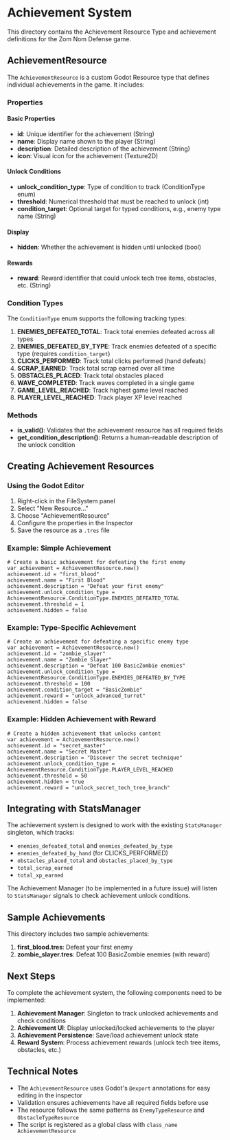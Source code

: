 # Achievement System

This directory contains the Achievement Resource Type and achievement definitions for the Zom Nom Defense game.

## AchievementResource

The `AchievementResource` is a custom Godot Resource type that defines individual achievements in the game. It includes:

### Properties

#### Basic Properties
- **id**: Unique identifier for the achievement (String)
- **name**: Display name shown to the player (String)
- **description**: Detailed description of the achievement (String)
- **icon**: Visual icon for the achievement (Texture2D)

#### Unlock Conditions
- **unlock_condition_type**: Type of condition to track (ConditionType enum)
- **threshold**: Numerical threshold that must be reached to unlock (int)
- **condition_target**: Optional target for typed conditions, e.g., enemy type name (String)

#### Display
- **hidden**: Whether the achievement is hidden until unlocked (bool)

#### Rewards
- **reward**: Reward identifier that could unlock tech tree items, obstacles, etc. (String)

### Condition Types

The `ConditionType` enum supports the following tracking types:

1. **ENEMIES_DEFEATED_TOTAL**: Track total enemies defeated across all types
2. **ENEMIES_DEFEATED_BY_TYPE**: Track enemies defeated of a specific type (requires `condition_target`)
3. **CLICKS_PERFORMED**: Track total clicks performed (hand defeats)
4. **SCRAP_EARNED**: Track total scrap earned over all time
5. **OBSTACLES_PLACED**: Track total obstacles placed
6. **WAVE_COMPLETED**: Track waves completed in a single game
7. **GAME_LEVEL_REACHED**: Track highest game level reached
8. **PLAYER_LEVEL_REACHED**: Track player XP level reached

### Methods

- **is_valid()**: Validates that the achievement resource has all required fields
- **get_condition_description()**: Returns a human-readable description of the unlock condition

## Creating Achievement Resources

### Using the Godot Editor

1. Right-click in the FileSystem panel
2. Select "New Resource..."
3. Choose "AchievementResource"
4. Configure the properties in the Inspector
5. Save the resource as a `.tres` file

### Example: Simple Achievement

```gdscript
# Create a basic achievement for defeating the first enemy
var achievement = AchievementResource.new()
achievement.id = "first_blood"
achievement.name = "First Blood"
achievement.description = "Defeat your first enemy"
achievement.unlock_condition_type = AchievementResource.ConditionType.ENEMIES_DEFEATED_TOTAL
achievement.threshold = 1
achievement.hidden = false
```

### Example: Type-Specific Achievement

```gdscript
# Create an achievement for defeating a specific enemy type
var achievement = AchievementResource.new()
achievement.id = "zombie_slayer"
achievement.name = "Zombie Slayer"
achievement.description = "Defeat 100 BasicZombie enemies"
achievement.unlock_condition_type = AchievementResource.ConditionType.ENEMIES_DEFEATED_BY_TYPE
achievement.threshold = 100
achievement.condition_target = "BasicZombie"
achievement.reward = "unlock_advanced_turret"
achievement.hidden = false
```

### Example: Hidden Achievement with Reward

```gdscript
# Create a hidden achievement that unlocks content
var achievement = AchievementResource.new()
achievement.id = "secret_master"
achievement.name = "Secret Master"
achievement.description = "Discover the secret technique"
achievement.unlock_condition_type = AchievementResource.ConditionType.PLAYER_LEVEL_REACHED
achievement.threshold = 50
achievement.hidden = true
achievement.reward = "unlock_secret_tech_tree_branch"
```

## Integrating with StatsManager

The achievement system is designed to work with the existing `StatsManager` singleton, which tracks:

- `enemies_defeated_total` and `enemies_defeated_by_type`
- `enemies_defeated_by_hand` (for CLICKS_PERFORMED)
- `obstacles_placed_total` and `obstacles_placed_by_type`
- `total_scrap_earned`
- `total_xp_earned`

The Achievement Manager (to be implemented in a future issue) will listen to `StatsManager` signals to check achievement unlock conditions.

## Sample Achievements

This directory includes two sample achievements:

1. **first_blood.tres**: Defeat your first enemy
2. **zombie_slayer.tres**: Defeat 100 BasicZombie enemies (with reward)

## Next Steps

To complete the achievement system, the following components need to be implemented:

1. **Achievement Manager**: Singleton to track unlocked achievements and check conditions
2. **Achievement UI**: Display unlocked/locked achievements to the player
3. **Achievement Persistence**: Save/load achievement unlock state
4. **Reward System**: Process achievement rewards (unlock tech tree items, obstacles, etc.)

## Technical Notes

- The `AchievementResource` uses Godot's `@export` annotations for easy editing in the inspector
- Validation ensures achievements have all required fields before use
- The resource follows the same patterns as `EnemyTypeResource` and `ObstacleTypeResource`
- The script is registered as a global class with `class_name AchievementResource`
